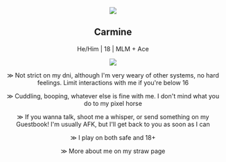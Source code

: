  <div align="center"> <img src="https://static.wikia.nocookie.net/fridaynightfunking/images/8/84/Ezgif.com-crop_%2822%29_scaled_5x_minified.gif/revision/latest/scale-to-width/360?cb=20231031232455"> </div>
 <h2 align="center"> Carmine </h2>
 <p align="center"> He/Him | 18 | MLM + Ace </p>
 
 <div align="center"> <img src="https://static.wikia.nocookie.net/fridaynightfunking/images/f/fe/Carmine_losingicon.png/revision/latest?cb=20231102233743"> </div>

<p align="center"> ≫ Not strict on my dni, although I'm very weary of other systems, no hard feelings. Limit interactions with me if you're below 16 </p>

<p align="center"> ≫ Cuddling, booping, whatever else is fine with me. I don't mind what you do to my pixel horse </p>

<p align="center"> ≫ If you wanna talk, shoot me a whisper, or send something on my Guestbook! I'm usually AFK, but I'll get back to you as soon as I can </p>

<p align="center"> ≫ I play on both safe and 18+ </p>

<p align="center"> ≫ More about me on my straw page </p>
